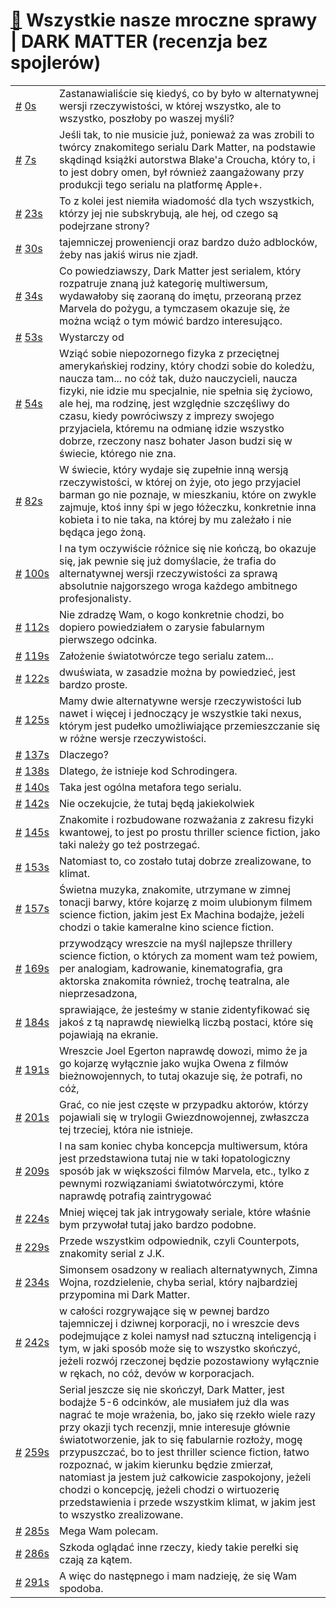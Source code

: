 # [🔗](https://www.youtube.com/watch?v=L7kbO5wgwcU) Wszystkie nasze mroczne sprawy | DARK MATTER (recenzja bez spojlerów)

<table>
    <tr id="t0">
        <td><a href="#t0">#</a>&nbsp;<a href="https://www.youtube.com/watch?v=L7kbO5wgwcU&t=0">0s</a></td>
        <td>Zastanawialiście się kiedyś, co by było w alternatywnej wersji rzeczywistości, w której wszystko, ale to wszystko, poszłoby po waszej myśli?</td>
    </tr>
    <tr id="t7">
        <td><a href="#t7">#</a>&nbsp;<a href="https://www.youtube.com/watch?v=L7kbO5wgwcU&t=7">7s</a></td>
        <td>Jeśli tak, to nie musicie już, ponieważ za was zrobili to twórcy znakomitego serialu Dark Matter, na podstawie skądinąd książki autorstwa Blake'a Croucha, który to, i to jest dobry omen, był również zaangażowany przy produkcji tego serialu na platformę Apple+.</td>
    </tr>
    <tr id="t23">
        <td><a href="#t23">#</a>&nbsp;<a href="https://www.youtube.com/watch?v=L7kbO5wgwcU&t=23">23s</a></td>
        <td>To z kolei jest niemiła wiadomość dla tych wszystkich, którzy jej nie subskrybują, ale hej, od czego są podejrzane strony?</td>
    </tr>
    <tr id="t30">
        <td><a href="#t30">#</a>&nbsp;<a href="https://www.youtube.com/watch?v=L7kbO5wgwcU&t=30">30s</a></td>
        <td>tajemniczej proweniencji oraz bardzo dużo adblocków, żeby nas jakiś wirus nie zjadł.</td>
    </tr>
    <tr id="t34">
        <td><a href="#t34">#</a>&nbsp;<a href="https://www.youtube.com/watch?v=L7kbO5wgwcU&t=34">34s</a></td>
        <td>Co powiedziawszy, Dark Matter jest serialem, który rozpatruje znaną już kategorię multiwersum, wydawałoby się zaoraną do imętu, przeoraną przez Marvela do pożygu, a tymczasem okazuje się, że można wciąż o tym mówić bardzo interesująco.</td>
    </tr>
    <tr id="t53">
        <td><a href="#t53">#</a>&nbsp;<a href="https://www.youtube.com/watch?v=L7kbO5wgwcU&t=53">53s</a></td>
        <td>Wystarczy od</td>
    </tr>
    <tr id="t54">
        <td><a href="#t54">#</a>&nbsp;<a href="https://www.youtube.com/watch?v=L7kbO5wgwcU&t=54">54s</a></td>
        <td>Wziąć sobie niepozornego fizyka z przeciętnej amerykańskiej rodziny, który chodzi sobie do koledżu, naucza tam... no cóż tak, dużo nauczycieli, naucza fizyki, nie idzie mu specjalnie, nie spełnia się życiowo, ale hej, ma rodzinę, jest względnie szczęśliwy do czasu, kiedy powróciwszy z imprezy swojego przyjaciela, któremu na odmianę idzie wszystko dobrze, rzeczony nasz bohater Jason budzi się w świecie, którego nie zna.</td>
    </tr>
    <tr id="t82">
        <td><a href="#t82">#</a>&nbsp;<a href="https://www.youtube.com/watch?v=L7kbO5wgwcU&t=82">82s</a></td>
        <td>W świecie, który wydaje się zupełnie inną wersją rzeczywistości, w której on żyje, oto jego przyjaciel barman go nie poznaje, w mieszkaniu, które on zwykle zajmuje, ktoś inny śpi w jego łóżeczku, konkretnie inna kobieta i to nie taka, na której by mu zależało i nie będąca jego żoną.</td>
    </tr>
    <tr id="t100">
        <td><a href="#t100">#</a>&nbsp;<a href="https://www.youtube.com/watch?v=L7kbO5wgwcU&t=100">100s</a></td>
        <td>I na tym oczywiście różnice się nie kończą, bo okazuje się, jak pewnie się już domyślacie, że trafia do alternatywnej wersji rzeczywistości za sprawą absolutnie najgorszego wroga każdego ambitnego profesjonalisty.</td>
    </tr>
    <tr id="t112">
        <td><a href="#t112">#</a>&nbsp;<a href="https://www.youtube.com/watch?v=L7kbO5wgwcU&t=112">112s</a></td>
        <td>Nie zdradzę Wam, o kogo konkretnie chodzi, bo dopiero powiedziałem o zarysie fabularnym pierwszego odcinka.</td>
    </tr>
    <tr id="t119">
        <td><a href="#t119">#</a>&nbsp;<a href="https://www.youtube.com/watch?v=L7kbO5wgwcU&t=119">119s</a></td>
        <td>Założenie światotwórcze tego serialu zatem...</td>
    </tr>
    <tr id="t122">
        <td><a href="#t122">#</a>&nbsp;<a href="https://www.youtube.com/watch?v=L7kbO5wgwcU&t=122">122s</a></td>
        <td>dwuświata, w zasadzie można by powiedzieć, jest bardzo proste.</td>
    </tr>
    <tr id="t125">
        <td><a href="#t125">#</a>&nbsp;<a href="https://www.youtube.com/watch?v=L7kbO5wgwcU&t=125">125s</a></td>
        <td>Mamy dwie alternatywne wersje rzeczywistości lub nawet i więcej i jednoczący je wszystkie taki nexus, którym jest pudełko umożliwiające przemieszczanie się w różne wersje rzeczywistości.</td>
    </tr>
    <tr id="t137">
        <td><a href="#t137">#</a>&nbsp;<a href="https://www.youtube.com/watch?v=L7kbO5wgwcU&t=137">137s</a></td>
        <td>Dlaczego?</td>
    </tr>
    <tr id="t138">
        <td><a href="#t138">#</a>&nbsp;<a href="https://www.youtube.com/watch?v=L7kbO5wgwcU&t=138">138s</a></td>
        <td>Dlatego, że istnieje kod Schrodingera.</td>
    </tr>
    <tr id="t140">
        <td><a href="#t140">#</a>&nbsp;<a href="https://www.youtube.com/watch?v=L7kbO5wgwcU&t=140">140s</a></td>
        <td>Taka jest ogólna metafora tego serialu.</td>
    </tr>
    <tr id="t142">
        <td><a href="#t142">#</a>&nbsp;<a href="https://www.youtube.com/watch?v=L7kbO5wgwcU&t=142">142s</a></td>
        <td>Nie oczekujcie, że tutaj będą jakiekolwiek</td>
    </tr>
    <tr id="t145">
        <td><a href="#t145">#</a>&nbsp;<a href="https://www.youtube.com/watch?v=L7kbO5wgwcU&t=145">145s</a></td>
        <td>Znakomite i rozbudowane rozważania z zakresu fizyki kwantowej, to jest po prostu thriller science fiction, jako taki należy go też postrzegać.</td>
    </tr>
    <tr id="t153">
        <td><a href="#t153">#</a>&nbsp;<a href="https://www.youtube.com/watch?v=L7kbO5wgwcU&t=153">153s</a></td>
        <td>Natomiast to, co zostało tutaj dobrze zrealizowane, to klimat.</td>
    </tr>
    <tr id="t157">
        <td><a href="#t157">#</a>&nbsp;<a href="https://www.youtube.com/watch?v=L7kbO5wgwcU&t=157">157s</a></td>
        <td>Świetna muzyka, znakomite, utrzymane w zimnej tonacji barwy, które kojarzę z moim ulubionym filmem science fiction, jakim jest Ex Machina bodajże, jeżeli chodzi o takie kameralne kino science fiction.</td>
    </tr>
    <tr id="t169">
        <td><a href="#t169">#</a>&nbsp;<a href="https://www.youtube.com/watch?v=L7kbO5wgwcU&t=169">169s</a></td>
        <td>przywodzący wreszcie na myśl najlepsze thrillery science fiction, o których za moment wam też powiem, per analogiam, kadrowanie, kinematografia, gra aktorska znakomita również, trochę teatralna, ale nieprzesadzona,</td>
    </tr>
    <tr id="t184">
        <td><a href="#t184">#</a>&nbsp;<a href="https://www.youtube.com/watch?v=L7kbO5wgwcU&t=184">184s</a></td>
        <td>sprawiające, że jesteśmy w stanie zidentyfikować się jakoś z tą naprawdę niewielką liczbą postaci, które się pojawiają na ekranie.</td>
    </tr>
    <tr id="t191">
        <td><a href="#t191">#</a>&nbsp;<a href="https://www.youtube.com/watch?v=L7kbO5wgwcU&t=191">191s</a></td>
        <td>Wreszcie Joel Egerton naprawdę dowozi, mimo że ja go kojarzę wyłącznie jako wujka Owena z filmów bieżnowojennych, to tutaj okazuje się, że potrafi, no cóż,</td>
    </tr>
    <tr id="t201">
        <td><a href="#t201">#</a>&nbsp;<a href="https://www.youtube.com/watch?v=L7kbO5wgwcU&t=201">201s</a></td>
        <td>Grać, co nie jest częste w przypadku aktorów, którzy pojawiali się w trylogii Gwiezdnowojennej, zwłaszcza tej trzeciej, która nie istnieje.</td>
    </tr>
    <tr id="t209">
        <td><a href="#t209">#</a>&nbsp;<a href="https://www.youtube.com/watch?v=L7kbO5wgwcU&t=209">209s</a></td>
        <td>I na sam koniec chyba koncepcja multiwersum, która jest przedstawiona tutaj nie w taki łopatologiczny sposób jak w większości filmów Marvela, etc., tylko z pewnymi rozwiązaniami światotwórczymi, które naprawdę potrafią zaintrygować</td>
    </tr>
    <tr id="t224">
        <td><a href="#t224">#</a>&nbsp;<a href="https://www.youtube.com/watch?v=L7kbO5wgwcU&t=224">224s</a></td>
        <td>Mniej więcej tak jak intrygowały seriale, które właśnie bym przywołał tutaj jako bardzo podobne.</td>
    </tr>
    <tr id="t229">
        <td><a href="#t229">#</a>&nbsp;<a href="https://www.youtube.com/watch?v=L7kbO5wgwcU&t=229">229s</a></td>
        <td>Przede wszystkim odpowiednik, czyli Counterpots, znakomity serial z J.K.</td>
    </tr>
    <tr id="t234">
        <td><a href="#t234">#</a>&nbsp;<a href="https://www.youtube.com/watch?v=L7kbO5wgwcU&t=234">234s</a></td>
        <td>Simonsem osadzony w realiach alternatywnych, Zimna Wojna, rozdzielenie, chyba serial, który najbardziej przypomina mi Dark Matter.</td>
    </tr>
    <tr id="t242">
        <td><a href="#t242">#</a>&nbsp;<a href="https://www.youtube.com/watch?v=L7kbO5wgwcU&t=242">242s</a></td>
        <td>w całości rozgrywające się w pewnej bardzo tajemniczej i dziwnej korporacji, no i wreszcie devs podejmujące z kolei namysł nad sztuczną inteligencją i tym, w jaki sposób może się to wszystko skończyć, jeżeli rozwój rzeczonej będzie pozostawiony wyłącznie w rękach, no cóż, devów w korporacjach.</td>
    </tr>
    <tr id="t259">
        <td><a href="#t259">#</a>&nbsp;<a href="https://www.youtube.com/watch?v=L7kbO5wgwcU&t=259">259s</a></td>
        <td>Serial jeszcze się nie skończył, Dark Matter, jest bodajże 5-6 odcinków, ale musiałem już dla was nagrać te moje wrażenia, bo, jako się rzekło wiele razy przy okazji tych recenzji, mnie interesuje głównie światotworzenie, jak to się fabularnie rozłoży, mogę przypuszczać, bo to jest thriller science fiction, łatwo rozpoznać, w jakim kierunku będzie zmierzał, natomiast ja jestem już całkowicie zaspokojony, jeżeli chodzi o koncepcję, jeżeli chodzi o wirtuozerię przedstawienia i przede wszystkim klimat, w jakim jest to wszystko zrealizowane.</td>
    </tr>
    <tr id="t285">
        <td><a href="#t285">#</a>&nbsp;<a href="https://www.youtube.com/watch?v=L7kbO5wgwcU&t=285">285s</a></td>
        <td>Mega Wam polecam.</td>
    </tr>
    <tr id="t286">
        <td><a href="#t286">#</a>&nbsp;<a href="https://www.youtube.com/watch?v=L7kbO5wgwcU&t=286">286s</a></td>
        <td>Szkoda oglądać inne rzeczy, kiedy takie perełki się czają za kątem.</td>
    </tr>
    <tr id="t291">
        <td><a href="#t291">#</a>&nbsp;<a href="https://www.youtube.com/watch?v=L7kbO5wgwcU&t=291">291s</a></td>
        <td>A więc do następnego i mam nadzieję, że się Wam spodoba.</td>
    </tr>
</table>
